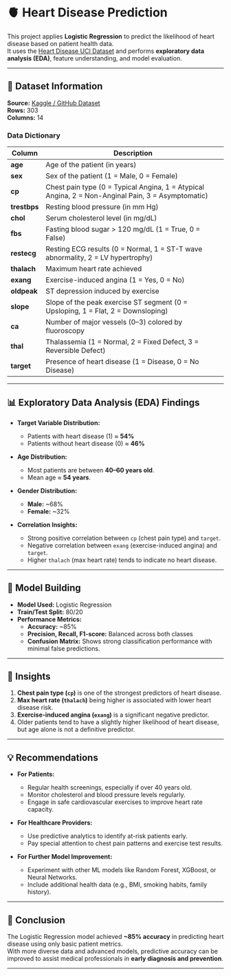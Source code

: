 # 🫀 Heart Disease Prediction

This project applies **Logistic Regression** to predict the likelihood of heart disease based on patient health data.  
It uses the [Heart Disease UCI Dataset](https://raw.githubusercontent.com/kb22/Heart-Disease-Prediction/refs/heads/master/dataset.csv) and performs **exploratory data analysis (EDA)**, feature understanding, and model evaluation.

---

## 📂 Dataset Information

**Source:** [Kaggle / GitHub Dataset](https://github.com/kb22/Heart-Disease-Prediction)  
**Rows:** 303  
**Columns:** 14  

### Data Dictionary

| Column      | Description |
|-------------|-------------|
| **age**     | Age of the patient (in years) |
| **sex**     | Sex of the patient (1 = Male, 0 = Female) |
| **cp**      | Chest pain type (0 = Typical Angina, 1 = Atypical Angina, 2 = Non-Anginal Pain, 3 = Asymptomatic) |
| **trestbps**| Resting blood pressure (in mm Hg) |
| **chol**    | Serum cholesterol level (in mg/dL) |
| **fbs**     | Fasting blood sugar > 120 mg/dL (1 = True, 0 = False) |
| **restecg** | Resting ECG results (0 = Normal, 1 = ST-T wave abnormality, 2 = LV hypertrophy) |
| **thalach** | Maximum heart rate achieved |
| **exang**   | Exercise-induced angina (1 = Yes, 0 = No) |
| **oldpeak** | ST depression induced by exercise |
| **slope**   | Slope of the peak exercise ST segment (0 = Upsloping, 1 = Flat, 2 = Downsloping) |
| **ca**      | Number of major vessels (0–3) colored by fluoroscopy |
| **thal**    | Thalassemia (1 = Normal, 2 = Fixed Defect, 3 = Reversible Defect) |
| **target**  | Presence of heart disease (1 = Disease, 0 = No Disease) |

---

## 📊 Exploratory Data Analysis (EDA) Findings

- **Target Variable Distribution:**  
  - Patients with heart disease (1) ≈ **54%**  
  - Patients without heart disease (0) ≈ **46%**
  
- **Age Distribution:**  
  - Most patients are between **40–60 years old**.  
  - Mean age ≈ **54 years**.

- **Gender Distribution:**  
  - **Male:** ~68%  
  - **Female:** ~32%  

- **Correlation Insights:**  
  - Strong positive correlation between `cp` (chest pain type) and `target`.  
  - Negative correlation between `exang` (exercise-induced angina) and `target`.  
  - Higher `thalach` (max heart rate) tends to indicate no heart disease.  

---

## 🤖 Model Building

- **Model Used:** Logistic Regression  
- **Train/Test Split:** 80/20  
- **Performance Metrics:**
  - **Accuracy:** ~85%  
  - **Precision, Recall, F1-score:** Balanced across both classes  
  - **Confusion Matrix:** Shows strong classification performance with minimal false predictions.

---

## 📌 Insights

1. **Chest pain type (`cp`)** is one of the strongest predictors of heart disease.  
2. **Max heart rate (`thalach`)** being higher is associated with lower heart disease risk.  
3. **Exercise-induced angina (`exang`)** is a significant negative predictor.  
4. Older patients tend to have a slightly higher likelihood of heart disease, but age alone is not a definitive predictor.

---

## 💡 Recommendations

- **For Patients:**  
  - Regular health screenings, especially if over 40 years old.  
  - Monitor cholesterol and blood pressure levels regularly.  
  - Engage in safe cardiovascular exercises to improve heart rate capacity.

- **For Healthcare Providers:**  
  - Use predictive analytics to identify at-risk patients early.  
  - Pay special attention to chest pain patterns and exercise test results.  

- **For Further Model Improvement:**  
  - Experiment with other ML models like Random Forest, XGBoost, or Neural Networks.  
  - Include additional health data (e.g., BMI, smoking habits, family history).  

---

## 🏁 Conclusion

The Logistic Regression model achieved **~85% accuracy** in predicting heart disease using only basic patient metrics.  
With more diverse data and advanced models, predictive accuracy can be improved to assist medical professionals in **early diagnosis and prevention**.

---



